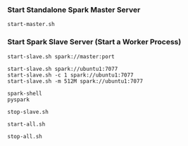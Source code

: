 ### Start Standalone Spark Master Server
```
start-master.sh
```


### Start Spark Slave Server (Start a Worker Process)
```
start-slave.sh spark://master:port
```

```
start-slave.sh spark://ubuntu1:7077
start-slave.sh -c 1 spark://ubuntu1:7077
start-slave.sh -m 512M spark://ubuntu1:7077

spark-shell
pyspark

stop-slave.sh

start-all.sh

stop-all.sh
```